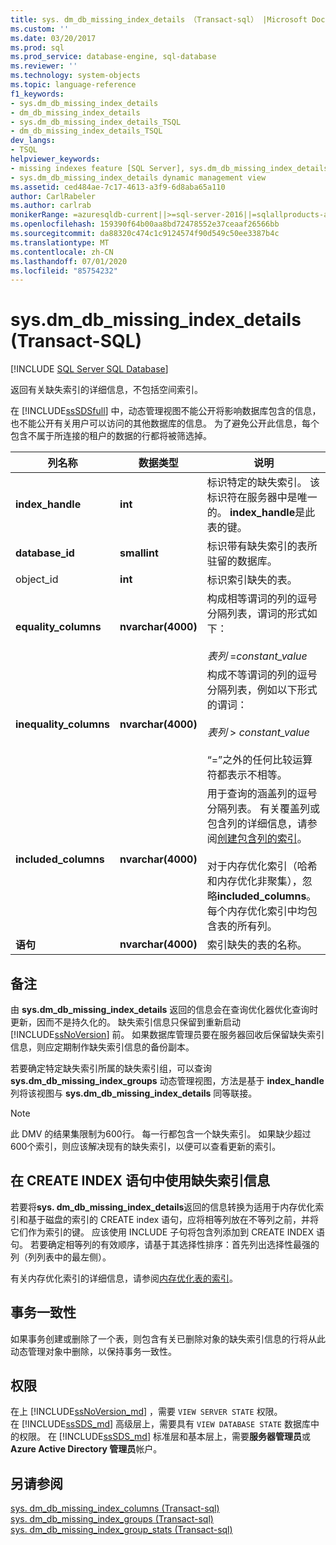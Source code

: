 ```yaml
---
title: sys. dm_db_missing_index_details （Transact-sql） |Microsoft Docs
ms.custom: ''
ms.date: 03/20/2017
ms.prod: sql
ms.prod_service: database-engine, sql-database
ms.reviewer: ''
ms.technology: system-objects
ms.topic: language-reference
f1_keywords:
- sys.dm_db_missing_index_details
- dm_db_missing_index_details
- sys.dm_db_missing_index_details_TSQL
- dm_db_missing_index_details_TSQL
dev_langs:
- TSQL
helpviewer_keywords:
- missing indexes feature [SQL Server], sys.dm_db_missing_index_details dynamic management view
- sys.dm_db_missing_index_details dynamic management view
ms.assetid: ced484ae-7c17-4613-a3f9-6d8aba65a110
author: CarlRabeler
ms.author: carlrab
monikerRange: =azuresqldb-current||>=sql-server-2016||=sqlallproducts-allversions||>=sql-server-linux-2017||=azuresqldb-mi-current
ms.openlocfilehash: 159390f64b00aa8bd72478552e37ceaaf26566bb
ms.sourcegitcommit: da88320c474c1c9124574f90d549c50ee3387b4c
ms.translationtype: MT
ms.contentlocale: zh-CN
ms.lasthandoff: 07/01/2020
ms.locfileid: "85754232"
---
```

# <a name="sysdm_db_missing_index_details-transact-sql"></a>sys.dm_db_missing_index_details (Transact-SQL)
[!INCLUDE [SQL Server SQL Database](../../includes/applies-to-version/sql-asdb.md)]

  返回有关缺失索引的详细信息，不包括空间索引。  
  
 在 [!INCLUDE[ssSDSfull](../../includes/sssdsfull-md.md)] 中，动态管理视图不能公开将影响数据库包含的信息，也不能公开有关用户可以访问的其他数据库的信息。 为了避免公开此信息，每个包含不属于所连接的租户的数据的行都将被筛选掉。  

  
|列名称|数据类型|说明|  
|-----------------|---------------|-----------------|  
|**index_handle**|**int**|标识特定的缺失索引。 该标识符在服务器中是唯一的。 **index_handle**是此表的键。|  
|**database_id**|**smallint**|标识带有缺失索引的表所驻留的数据库。|  
|object_id|**int**|标识索引缺失的表。|  
|**equality_columns**|**nvarchar(4000)**|构成相等谓词的列的逗号分隔列表，谓词的形式如下：<br /><br /> *表列*  =*constant_value*|  
|**inequality_columns**|**nvarchar(4000)**|构成不等谓词的列的逗号分隔列表，例如以下形式的谓词：<br /><br /> *表列*  > *constant_value*<br /><br /> “=”之外的任何比较运算符都表示不相等。|  
|**included_columns**|**nvarchar(4000)**|用于查询的涵盖列的逗号分隔列表。 有关覆盖列或包含列的详细信息，请参阅[创建包含列的索引](../../relational-databases/indexes/create-indexes-with-included-columns.md)。<br /><br /> 对于内存优化索引（哈希和内存优化非聚集），忽略**included_columns**。 每个内存优化索引中均包含表的所有列。|  
|**语句**|**nvarchar(4000)**|索引缺失的表的名称。|  
  
## <a name="remarks"></a>备注  
 由 **sys.dm_db_missing_index_details** 返回的信息会在查询优化器优化查询时更新，因而不是持久化的。 缺失索引信息只保留到重新启动 [!INCLUDE[ssNoVersion](../../includes/ssnoversion-md.md)] 前。 如果数据库管理员要在服务器回收后保留缺失索引信息，则应定期制作缺失索引信息的备份副本。  
  
 若要确定特定缺失索引所属的缺失索引组，可以查询 **sys.dm_db_missing_index_groups** 动态管理视图，方法是基于 **index_handle** 列将该视图与 **sys.dm_db_missing_index_details** 同等联接。  

  >[!NOTE]
  >此 DMV 的结果集限制为600行。 每一行都包含一个缺失索引。 如果缺少超过600个索引，则应该解决现有的缺失索引，以便可以查看更新的索引。 
  
## <a name="using-missing-index-information-in-create-index-statements"></a>在 CREATE INDEX 语句中使用缺失索引信息  
 若要将**sys. dm_db_missing_index_details**返回的信息转换为适用于内存优化索引和基于磁盘的索引的 CREATE index 语句，应将相等列放在不等列之前，并将它们作为索引的键。 应该使用 INCLUDE 子句将包含列添加到 CREATE INDEX 语句。 若要确定相等列的有效顺序，请基于其选择性排序：首先列出选择性最强的列（列列表中的最左侧）。  
  
 有关内存优化索引的详细信息，请参阅[内存优化表的索引](../../relational-databases/in-memory-oltp/indexes-for-memory-optimized-tables.md)。  
  
## <a name="transaction-consistency"></a>事务一致性  
 如果事务创建或删除了一个表，则包含有关已删除对象的缺失索引信息的行将从此动态管理对象中删除，以保持事务一致性。  
  
## <a name="permissions"></a>权限

在上 [!INCLUDE[ssNoVersion_md](../../includes/ssnoversion-md.md)] ，需要 `VIEW SERVER STATE` 权限。   
在 [!INCLUDE[ssSDS_md](../../includes/sssds-md.md)] 高级层上，需要具有 `VIEW DATABASE STATE` 数据库中的权限。 在 [!INCLUDE[ssSDS_md](../../includes/sssds-md.md)] 标准层和基本层上，需要**服务器管理员**或**Azure Active Directory 管理员**帐户。   

## <a name="see-also"></a>另请参阅  
 [sys. dm_db_missing_index_columns &#40;Transact-sql&#41;](../../relational-databases/system-dynamic-management-views/sys-dm-db-missing-index-columns-transact-sql.md)   
 [sys. dm_db_missing_index_groups &#40;Transact-sql&#41;](../../relational-databases/system-dynamic-management-views/sys-dm-db-missing-index-groups-transact-sql.md)   
 [sys. dm_db_missing_index_group_stats &#40;Transact-sql&#41;](../../relational-databases/system-dynamic-management-views/sys-dm-db-missing-index-group-stats-transact-sql.md)  
  
  
